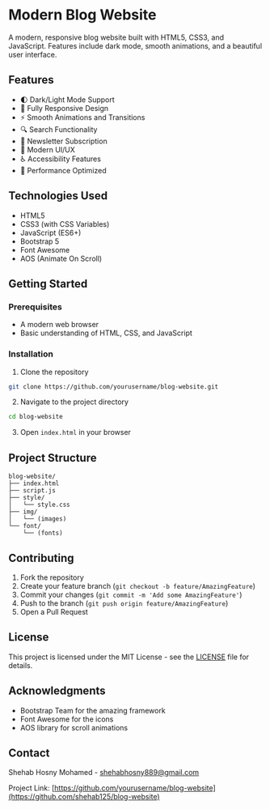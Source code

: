 # Modern Blog Website

A modern, responsive blog website built with HTML5, CSS3, and JavaScript. Features include dark mode, smooth animations, and a beautiful user interface.

## Features

- 🌓 Dark/Light Mode Support
- 📱 Fully Responsive Design
- ⚡ Smooth Animations and Transitions
- 🔍 Search Functionality
- 📧 Newsletter Subscription
- 🎨 Modern UI/UX
- ♿ Accessibility Features
- 🚀 Performance Optimized

## Technologies Used

- HTML5
- CSS3 (with CSS Variables)
- JavaScript (ES6+)
- Bootstrap 5
- Font Awesome
- AOS (Animate On Scroll)

## Getting Started

### Prerequisites

- A modern web browser
- Basic understanding of HTML, CSS, and JavaScript

### Installation

1. Clone the repository
```bash
git clone https://github.com/yourusername/blog-website.git
```

2. Navigate to the project directory
```bash
cd blog-website
```

3. Open `index.html` in your browser

## Project Structure

```
blog-website/
├── index.html
├── script.js
├── style/
│   └── style.css
├── img/
│   └── (images)
└── font/
    └── (fonts)
```

## Contributing

1. Fork the repository
2. Create your feature branch (`git checkout -b feature/AmazingFeature`)
3. Commit your changes (`git commit -m 'Add some AmazingFeature'`)
4. Push to the branch (`git push origin feature/AmazingFeature`)
5. Open a Pull Request

## License

This project is licensed under the MIT License - see the [LICENSE](LICENSE) file for details.

## Acknowledgments

- Bootstrap Team for the amazing framework
- Font Awesome for the icons
- AOS library for scroll animations

## Contact

Shehab Hosny Mohamed - shehabhosny889@gmail.com

Project Link: [https://github.com/yourusername/blog-website](https://github.com/shehab125/blog-website) 
